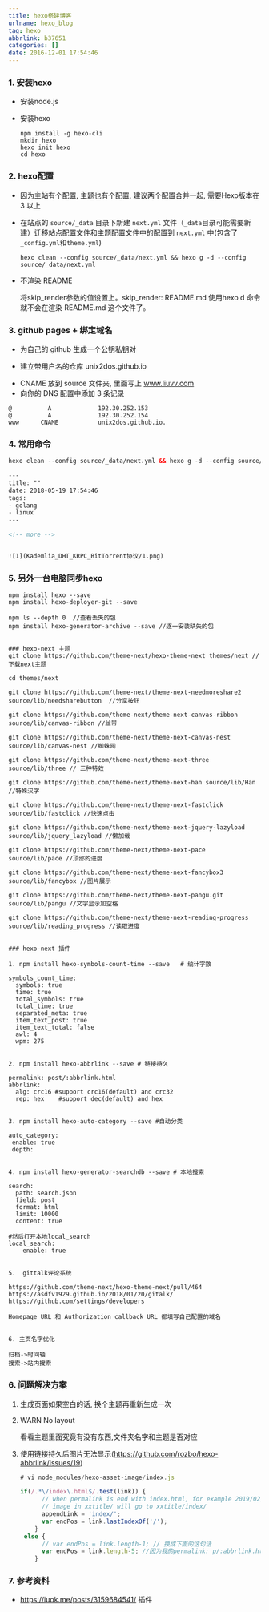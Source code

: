 ```yaml
---
title: hexo搭建博客
urlname: hexo_blog
tag: hexo
abbrlink: b37651
categories: []
date: 2016-12-01 17:54:46
---
```


### 1. 安装hexo

+ 安装node.js
+ 安装hexo

	```
	npm install -g hexo-cli
	mkdir hexo
	hexo init hexo
	cd hexo
	```

<!-- more -->

### 2. hexo配置

+ 因为主站有个配置, 主题也有个配置, 建议两个配置合并一起, 需要Hexo版本在 3 以上

+ 在站点的 `source/_data` 目录下新建 `next.yml` 文件（`_data`目录可能需要新建）迁移站点配置文件和主题配置文件中的配置到 `next.yml` 中(包含了`_config.yml`和`theme.yml`)
  
	```
	hexo clean --config source/_data/next.yml && hexo g -d --config source/_data/next.yml
	```
	
+ 不渲染 README

  将skip_render参数的值设置上。skip_render: README.md
  使用hexo d 命令就不会在渲染 README.md 这个文件了。



### 3. github pages + 绑定域名

+ 为自己的 github 生成一个公钥私钥对

+ 建立带用户名的仓库 unix2dos.github.io

- CNAME 放到 source 文件夹, 里面写上 www.liuvv.com
- 向你的 DNS 配置中添加 3 条记录

```
@          A             192.30.252.153
@          A             192.30.252.154
www      CNAME           unix2dos.github.io.
```



### 4. 常用命令

```html
hexo clean --config source/_data/next.yml && hexo g -d --config source/_data/next.yml

---
title: ""
date: 2018-05-19 17:54:46
tags:
- golang
- linux
---

<!-- more -->


![1](Kademlia_DHT_KRPC_BitTorrent协议/1.png)
```



### 5. 另外一台电脑同步hexo

```shell
npm install hexo --save
npm install hexo-deployer-git --save

npm ls --depth 0  //查看丢失的包
npm install hexo-generator-archive --save //逐一安装缺失的包


### hexo-next 主题
git clone https://github.com/theme-next/hexo-theme-next themes/next //下载next主题

cd themes/next

git clone https://github.com/theme-next/theme-next-needmoreshare2 source/lib/needsharebutton  //分享按钮

git clone https://github.com/theme-next/theme-next-canvas-ribbon source/lib/canvas-ribbon //丝带

git clone https://github.com/theme-next/theme-next-canvas-nest source/lib/canvas-nest //蜘蛛网

git clone https://github.com/theme-next/theme-next-three source/lib/three // 三种特效

git clone https://github.com/theme-next/theme-next-han source/lib/Han //特殊汉字

git clone https://github.com/theme-next/theme-next-fastclick source/lib/fastclick //快速点击

git clone https://github.com/theme-next/theme-next-jquery-lazyload source/lib/jquery_lazyload //懒加载

git clone https://github.com/theme-next/theme-next-pace source/lib/pace //顶部的进度

git clone https://github.com/theme-next/theme-next-fancybox3 source/lib/fancybox //图片展示

git clone https://github.com/theme-next/theme-next-pangu.git source/lib/pangu //文字显示加空格

git clone https://github.com/theme-next/theme-next-reading-progress source/lib/reading_progress //读取进度


### hexo-next 插件

1. npm install hexo-symbols-count-time --save   # 统计字数

symbols_count_time:
  symbols: true
  time: true
  total_symbols: true
  total_time: true
  separated_meta: true
  item_text_post: true
  item_text_total: false
  awl: 4
  wpm: 275


2. npm install hexo-abbrlink --save # 链接持久

permalink: post/:abbrlink.html
abbrlink:
  alg: crc16 #support crc16(default) and crc32
  rep: hex    #support dec(default) and hex
  
  
3. npm install hexo-auto-category --save #自动分类

auto_category:
 enable: true
 depth:
 
 
4. npm install hexo-generator-searchdb --save # 本地搜索

search:
  path: search.json
  field: post
  format: html
  limit: 10000
  content: true
  
#然后打开本地local_search
local_search:
	enable: true
  

5.  gittalk评论系统

https://github.com/theme-next/hexo-theme-next/pull/464
https://asdfv1929.github.io/2018/01/20/gitalk/
https://github.com/settings/developers

Homepage URL 和 Authorization callback URL 都填写自己配置的域名


6. 主页名字优化

归档->时间轴
搜索->站内搜索
```



### 6. 问题解决方案

1. 生成页面如果空白的话, 换个主题再重新生成一次

2. WARN  No layout

   看看主题里面究竟有没有东西,文件夹名字和主题是否对应
   
3. 使用链接持久后图片无法显示(https://github.com/rozbo/hexo-abbrlink/issues/19)

   ```javascript
   # vi node_modules/hexo-asset-image/index.js
   
   if(/.*\/index\.html$/.test(link)) {
         // when permalink is end with index.html, for example 2019/02/20/xxtitle/index.html
         // image in xxtitle/ will go to xxtitle/index/
         appendLink = 'index/';
         var endPos = link.lastIndexOf('/');
       }
    else {
         // var endPos = link.length-1; // 换成下面的这句话
         var endPos = link.length-5; //因为我的permalink: p/:abbrlink.html,  这里要改成-5
       }
   ```
   



### 7. 参考资料

+ https://iuok.me/posts/3159684541/ 插件